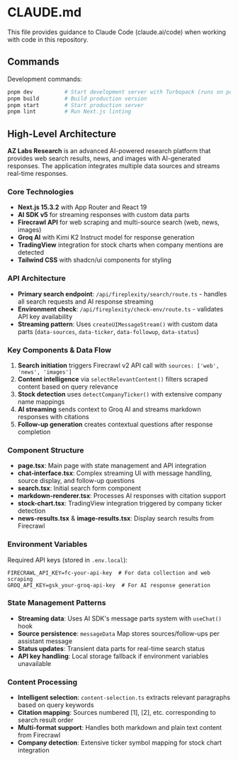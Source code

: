 # CLAUDE.md

This file provides guidance to Claude Code (claude.ai/code) when working with code in this repository.

## Commands

Development commands:
```bash
pnpm dev          # Start development server with Turbopack (runs on port 3000)
pnpm build        # Build production version
pnpm start        # Start production server
pnpm lint         # Run Next.js linting
```

## High-Level Architecture

**AZ Labs Research** is an advanced AI-powered research platform that provides web search results, news, and images with AI-generated responses. The application integrates multiple data sources and streams real-time responses.

### Core Technologies
- **Next.js 15.3.2** with App Router and React 19
- **AI SDK v5** for streaming responses with custom data parts
- **Firecrawl API** for web scraping and multi-source search (web, news, images)  
- **Groq AI** with Kimi K2 Instruct model for response generation
- **TradingView** integration for stock charts when company mentions are detected
- **Tailwind CSS** with shadcn/ui components for styling

### API Architecture
- **Primary search endpoint**: `/api/fireplexity/search/route.ts` - handles all search requests and AI response streaming
- **Environment check**: `/api/fireplexity/check-env/route.ts` - validates API key availability
- **Streaming pattern**: Uses `createUIMessageStream()` with custom data parts (`data-sources`, `data-ticker`, `data-followup`, `data-status`)

### Key Components & Data Flow
1. **Search initiation** triggers Firecrawl v2 API call with `sources: ['web', 'news', 'images']`
2. **Content intelligence** via `selectRelevantContent()` filters scraped content based on query relevance
3. **Stock detection** uses `detectCompanyTicker()` with extensive company name mappings
4. **AI streaming** sends context to Groq AI and streams markdown responses with citations
5. **Follow-up generation** creates contextual questions after response completion

### Component Structure
- **page.tsx**: Main page with state management and API integration
- **chat-interface.tsx**: Complex streaming UI with message handling, source display, and follow-up questions
- **search.tsx**: Initial search form component
- **markdown-renderer.tsx**: Processes AI responses with citation support
- **stock-chart.tsx**: TradingView integration triggered by company ticker detection
- **news-results.tsx** & **image-results.tsx**: Display search results from Firecrawl

### Environment Variables
Required API keys (stored in `.env.local`):
```
FIRECRAWL_API_KEY=fc-your-api-key  # For data collection and web scraping
GROQ_API_KEY=gsk_your-groq-api-key  # For AI response generation
```

### State Management Patterns
- **Streaming data**: Uses AI SDK's message parts system with `useChat()` hook
- **Source persistence**: `messageData` Map stores sources/follow-ups per assistant message
- **Status updates**: Transient data parts for real-time search status
- **API key handling**: Local storage fallback if environment variables unavailable

### Content Processing
- **Intelligent selection**: `content-selection.ts` extracts relevant paragraphs based on query keywords
- **Citation mapping**: Sources numbered [1], [2], etc. corresponding to search result order
- **Multi-format support**: Handles both markdown and plain text content from Firecrawl
- **Company detection**: Extensive ticker symbol mapping for stock chart integration